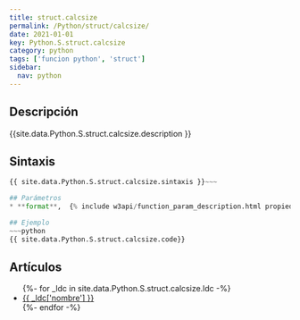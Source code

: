 ```yaml
---
title: struct.calcsize
permalink: /Python/struct/calcsize/
date: 2021-01-01
key: Python.S.struct.calcsize
category: python
tags: ['funcion python', 'struct']
sidebar: 
  nav: python
---
```


## Descripción
{{site.data.Python.S.struct.calcsize.description }}

## Sintaxis
~~~python
{{ site.data.Python.S.struct.calcsize.sintaxis }}~~~

## Parámetros
* **format**,  {% include w3api/function_param_description.html propiedad=site.data.Python.S.struct.calcsize valor="format" %}

## Ejemplo
~~~python
{{ site.data.Python.S.struct.calcsize.code}}
~~~

## Artículos
<ul>
{%- for _ldc in site.data.Python.S.struct.calcsize.ldc -%}
   <li>
       <a href="{{_ldc['url'] }}">{{ _ldc['nombre'] }}</a>
   </li>
{%- endfor -%}
</ul>
